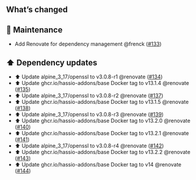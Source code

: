 ## What’s changed

## 🧰 Maintenance

- Add Renovate for dependency management @frenck ([#133](https://github.com/hassio-addons/addon-ftp/pull/133))

## ⬆️ Dependency updates

- ⬆️ Update alpine_3_17/openssl to v3.0.8-r1 @renovate ([#134](https://github.com/hassio-addons/addon-ftp/pull/134))
- ⬆️ Update ghcr.io/hassio-addons/base Docker tag to v13.1.4 @renovate ([#135](https://github.com/hassio-addons/addon-ftp/pull/135))
- ⬆️ Update alpine_3_17/openssl to v3.0.8-r2 @renovate ([#137](https://github.com/hassio-addons/addon-ftp/pull/137))
- ⬆️ Update ghcr.io/hassio-addons/base Docker tag to v13.1.5 @renovate ([#138](https://github.com/hassio-addons/addon-ftp/pull/138))
- ⬆️ Update alpine_3_17/openssl to v3.0.8-r3 @renovate ([#139](https://github.com/hassio-addons/addon-ftp/pull/139))
- ⬆️ Update ghcr.io/hassio-addons/base Docker tag to v13.2.0 @renovate ([#140](https://github.com/hassio-addons/addon-ftp/pull/140))
- ⬆️ Update ghcr.io/hassio-addons/base Docker tag to v13.2.1 @renovate ([#141](https://github.com/hassio-addons/addon-ftp/pull/141))
- ⬆️ Update alpine_3_17/openssl to v3.0.8-r4 @renovate ([#142](https://github.com/hassio-addons/addon-ftp/pull/142))
- ⬆️ Update ghcr.io/hassio-addons/base Docker tag to v13.2.2 @renovate ([#143](https://github.com/hassio-addons/addon-ftp/pull/143))
- ⬆️ Update ghcr.io/hassio-addons/base Docker tag to v14 @renovate ([#144](https://github.com/hassio-addons/addon-ftp/pull/144))
